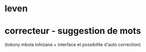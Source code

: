 # leven
# correcteur - suggestion de mots 
(tokony mbola tohizana + interface et possibilite d'auto correction)
